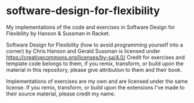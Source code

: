# software-design-for-flexibility
My implementations of the code and exercises in Software Design for Flexibility by Hanson &amp; Sussman in Racket.

Software Design for Flexibility (how to avoid programming yourself into a corner) by Chris Hanson and Gerald Sussman is licensed under https://creativecommons.org/licenses/by-sa/4.0/
Credit for exercises and template code belongs to them, if you remix, transform, or build upon the material in this repository, please give attribution to them and their book.

Implementations of exercises are my own and are licensed under the same license.
If you remix, transform, or build upon the extensions I've made to their source material, please credit my name.
